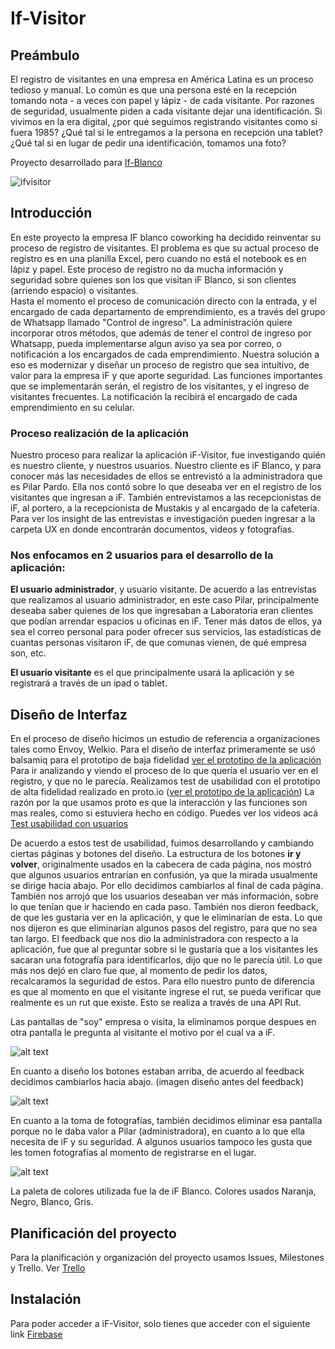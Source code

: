 # If-Visitor

## Preámbulo

El registro de visitantes en una empresa en América Latina es un proceso tedioso y manual. Lo común es que una persona esté en la recepción tomando nota - a veces con papel y lápiz - de cada visitante. Por razones de seguridad, usualmente piden a cada visitante dejar una identificación. Si vivimos en la era digital, ¿por qué seguimos registrando visitantes como si fuera 1985? ¿Qué tal si le entregamos a la persona en recepción una tablet? ¿Qué tal si en lugar de pedir una identificación, tomamos una foto?

Proyecto desarrollado para [If-Blanco](http://www.ifblanco.cl/)

![ifvisitor](https://user-images.githubusercontent.com/39275041/47227525-6a333d00-d399-11e8-8e11-34812cc4f70a.png)

## Introducción

En este proyecto la empresa IF blanco coworking ha decidido reinventar su proceso de registro de visitantes. El problema es que su actual proceso de registro es en una planilla Excel, pero cuando no está el notebook es en lápiz y papel. Este proceso de registro no da mucha información y seguridad sobre quienes son los que visitan iF Blanco, si son clientes (arriendo espacio) o visitantes.  
Hasta el momento el proceso de comunicación directo con la entrada, y el encargado de cada departamento de emprendimiento, es a través del grupo de Whatsapp llamado "Control de ingreso".
La administración quiere incorporar otros métodos, que además de tener el control de ingreso por Whatsapp, pueda implementarse algun aviso ya sea por correo, o notificación a los encargados de cada emprendimiento.
Nuestra solución a eso es modernizar y diseñar un proceso de registro que sea intuitivo, de valor para la empresa iF y que aporte seguridad.
Las funciones importantes que se implementarán serán, el registro de los visitantes, y el ingreso de visitantes frecuentes. La notificación la recibirá el encargado de cada emprendimiento en su celular.

### Proceso realización de la aplicación
Nuestro proceso para realizar la aplicación iF-Visitor, fue investigando quién es nuestro cliente, y nuestros usuarios.
Nuestro cliente es iF Blanco, y para conocer más las necesidades de ellos se entrevistó a la administradora que es Pilar Pardo. Ella nos contó sobre lo que deseaba ver en el registro de los visitantes que ingresan a iF. También entrevistamos a las recepcionistas de iF, al portero, a la recepcionista de Mustakis y al encargado de la cafetería.
Para ver los insight de las entrevistas e investigación pueden ingresar a la carpeta UX en donde encontrarán  documentos, videos y fotografías.

### Nos enfocamos en 2 usuarios para el desarrollo de la aplicación:
**El usuario administrador**, y usuario visitante.
De acuerdo a las entrevistas que realizamos al usuario administrador, en este caso Pilar, principalmente deseaba saber quienes de los que ingresaban a Laboratoria eran clientes que podían arrendar espacios u oficinas en iF. Tener más datos de ellos, ya sea el correo personal para poder ofrecer sus servicios, las estadísticas de cuantas personas visitaron iF, de que comunas vienen, de qué empresa son, etc.

**El usuario visitante** es el que principalmente usará la aplicación y se registrará a través de un ipad o tablet.

## **Diseño de Interfaz**
En el proceso de diseño hicimos un estudio de referencia a organizaciones tales como Envoy, Welkio. 
Para el diseño de interfaz primeramente se usó balsamiq para el prototipo de baja fidelidad [ver el prototipo de la aplicación](https://balsamiq.cloud/svqidzb/pgd5wr0)
Para ir analizando y viendo el proceso de lo que quería el usuario ver en el registro, y que no le parecía. Realizamos test de usabilidad con el prototipo de alta fidelidad realizado en proto.io ([ver el prototipo de la aplicación](https://pr.to/4Y7UNG/)) La razón por la que usamos proto es que la interacción y las funciones son mas reales, como si estuviera hecho en código.
Puedes ver los videos acá [Test usabilidad con usuarios](https://drive.google.com/open?id=1f-Yp7WvS2NjzWAUNPdZqa3uKQBrjpMq7)

De acuerdo a estos test de usabilidad, fuimos desarrollando y cambiando ciertas páginas y botones del diseño. La estructura de los botones  **ir y volver**, originalmente usados en la cabecera de cada página, nos mostró que algunos usuarios entrarían en confusión, ya que la mirada usualmente se dirige hacia abajo. Por ello decidimos cambiarlos al final de cada página.
También nos arrojó que los usuarios deseaban ver más información, sobre lo que tenían que ir haciendo en cada paso.
También  nos dieron feedback, de que les gustaría ver en la aplicación, y que le eliminarían de esta. Lo que nos dijeron es que eliminarían algunos pasos del registro, para que no sea tan largo.
El feedback que nos dio la administradora con respecto a la aplicación, fue que al preguntar sobre si le gustaría que a los visitantes les sacaran una fotografía para identificarlos, dijo que no le parecía útil. Lo que más nos dejó en claro fue que, al momento de pedir los datos, recalcaramos la seguridad de estos.
Para ello nuestro punto de diferencia es que al momento en que el visitante ingrese el rut, se pueda verificar que realmente es un rut que existe. Esto se realiza a través de una API Rut.

Las pantallas de "soy" empresa o visita, la eliminamos porque despues en otra pantalla le pregunta al visitante el motivo por el cual va a iF.

![alt text](https://github.com/lyalatina/scl-2018-01-ProyectoFinalCore/blob/master/docs/src/UX/captura%20pantalla%20prototipo/captura%20prototipo%20pantalla%20soy.png)

En cuanto a diseño los botones estaban arriba, de acuerdo al feedback decidimos cambiarlos hacia abajo. (imagen diseño antes del feedback)

![alt text](https://github.com/lyalatina/scl-2018-01-ProyectoFinalCore/blob/master/docs/src/UX/captura%20pantalla%20prototipo/captura%20%20pantalla%20(registro).png)

En cuanto a la toma de fotografías, también decidimos eliminar esa pantalla porque no le daba valor a Pilar (administradora), en cuanto a lo que ella necesita de iF y su seguridad. A algunos usuarios tampoco les gusta que les tomen fotografías al momento de registrarse en el lugar.

![alt text](https://github.com/lyalatina/scl-2018-01-ProyectoFinalCore/blob/master/docs/src/UX/captura%20pantalla%20prototipo/captura%20pantalla%20(foto).png)

La paleta de colores utilizada fue la de iF Blanco. Colores usados Naranja, Negro, Blanco, Gris.

## **Planificación del proyecto**
Para la planificación y organización del proyecto usamos Issues, Milestones y Trello.
Ver [Trello](https://trello.com/b/hkzR7h81/registro-de-visitantes)

## Instalación

Para poder acceder a iF-Visitor, solo tienes que acceder con el siguiente link [Firebase](https://if-visitor.firebaseapp.com)
